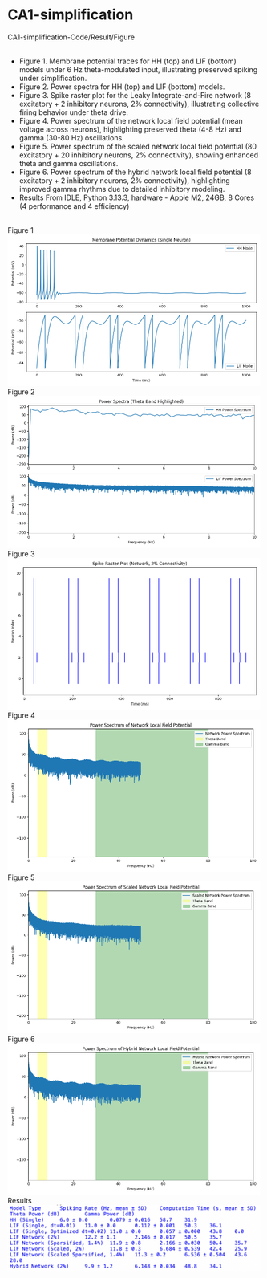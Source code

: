 # CA1-simplification 
CA1-simplification-Code/Result/Figure <br/><br/> 

- Figure 1.
Membrane potential traces for HH (top) and LIF (bottom) models under 6 Hz theta-modulated input, illustrating preserved spiking under simplification. <br/>
- Figure 2.
Power spectra for HH (top) and LIF (bottom) models. <br/>
- Figure 3.
Spike raster plot for the Leaky Integrate-and-Fire network (8 excitatory + 2 inhibitory neurons, 2% connectivity), illustrating collective firing behavior under theta drive. <br/>
- Figure 4.
Power spectrum of the network local field potential (mean voltage across neurons), highlighting preserved theta (4-8 Hz) and gamma (30-80 Hz) oscillations. <br/>
- Figure 5.
Power spectrum of the scaled network local field potential (80 excitatory + 20 inhibitory neurons, 2% connectivity), showing enhanced theta and gamma oscillations. <br/>
- Figure 6.
Power spectrum of the hybrid network local field potential (8 excitatory + 2 inhibitory neurons, 2% connectivity), highlighting improved gamma rhythms due to detailed inhibitory modeling. <br/>
- Results
From IDLE, Python 3.13.3, hardware - Apple M2, 24GB, 8 Cores (4 performance and 4 efficiency)
<br/><br/>
 
Figure 1
![Figure1](figure1_voltage_traces.png "Figure 1")
Figure 2
![Figure2](figure2_power_spectra.png "Figure 2")
Figure 3
![Figure3](figure3_raster.png "Figure 3")
Figure 4
![Figure4](figure4_network_power.png "Figure 4")
Figure 5
![Figure5](figure5_scaled_network_power.png "Figure 5")
Figure 6
![Figure6](figure6_hybrid_network_power.png "Figure 6")
Results
![Results](results.png "Results")
